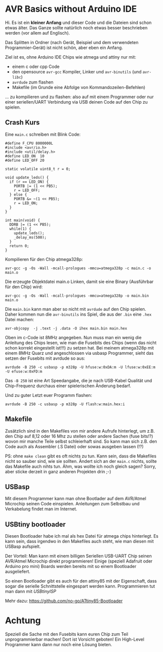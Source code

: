 # AVR Basics without Arduino IDE

Hi. Es ist ein **kleiner Anfang** und dieser Code und die Dateien
sind schon etwas älter. Das Ganze sollte natürlich noch etwas besser
beschrieben werden (vor allem auf Englisch).

Das Splitten in Ordner (nach Gerät, Beispiel und dem verwendeten Programmier-Gerät) ist
nicht schön, aber eben ein Anfang.

Ziel ist es, ohne Arduino IDE Chips wie atmega und attiny nur mit:

- einem c oder cpp Code
- den opensource `avr-gcc` Kompiler, Linker und `avr-binutils` (und `avr-libc`)
- `avrdude` zum flashen
- Makefile (im Grunde eine Abfolge von Kommandozeilen-Befehlen)

... zu kompilieren und zu flashen: also auf mit einem Programmer oder nur einer
seriellen/UART Verbindung via USB deinen Code auf den Chip zu spielen.

## Crash Kurs

Eine `main.c` schreiben mit Blink Code:

```
#define F_CPU 8000000L
#include <avr/io.h>
#include <util/delay.h>
#define LED_ON  10
#define LED_OFF 20

static volatile uint8_t r = 0;

void update_leds() {
  if (r == LED_ON) {
    PORTB |= (1 << PB5);
    r = LED_OFF;
  } else {
    PORTB &= ~(1 << PB5);
    r = LED_ON;
  }
}

int main(void) {
  DDRB |= (1 << PB5);
  while(1) {
    update_leds();
    _delay_ms(500);
  }
  return 0;
}
```

Kompilieren für den Chip atmega328p:

```console
avr-gcc -g -Os -Wall -mcall-prologues -mmcu=atmega328p -c main.c -o main.o
```

Die erzeugte Objektdatei main.o Linken, damit sie eine Binary (Ausführbar für den Chip) wird:

```console
avr-gcc -g -Os -Wall -mcall-prologues -mmcu=atmega328p -o main.bin main.o
```

Die `main.bin` kann man aber so nicht mit `avrdude` auf den Chip spielen.
Daher kommen nun die `avr-binutils` ins Spiel, die aus der `.bin` eine `.hex`
Datei machen:

```console
avr-objcopy  -j .text -j .data -O ihex main.bin main.hex
```

Oben im c-Code ist 8MHz angegeben. Nun muss man ein wenig die Anleitung
des Chips lesen, wie man die Fusebits des Chips (wenn das nicht schon korrekt eingestellt ist!!!)
zu setzen hat. Bei meinem atmega328p mit einem 8MHz Quarz und angeschlossen
via usbasp Programmer, sieht das setzen der Fusebits mit avrdude so aus:

```console
avrdude -B 250 -c usbasp -p m328p -U hfuse:w:0xDA:m -U lfuse:w:0xEE:m -U efuse:w:0xFD:m
```

Das `-B 250` ist eine Art Speedangabe, die je nach USB-Kabel Qualität und Chip-Frequenz
durchaus einer spielerischen Änderung bedarf.

Und zu guter Letzt euer Programm flashen:

```console
avrdude -B 250 -c usbasp -p m328p -U flash:w:main.hex:i
```

## Makefile

Zusätzlich sind in den Makefiles von mir andere Aufrufe hinterlegt, um z.B.
den Chip auf 8,12 oder 16 Mhz zu stellen oder andere Sachen (fuse bits!?)
wovon mir manche Teile selbst schleierhaft sind. So kann man sich z.B.
den Code auch als Assembler (.S Datei) oder sowas ausgeben lassen (!?)

PS: ohne `make clean` gibt es oft nichts zu tun. Kann sein, dass die Makefiles
nicht so sauber sind, wie sie sollten. Ändert sich an der `main.c` nichts, sollte
das Makefile auch nihts tun. Ähm, was wollte ich noch gleich sagen? Sorry, aber
sticke derzeit in ganz anderen Projekten drin ;-)

## USBasp

Mit diesem Programmer kann man ohne Bootlader auf dem AVR/Atmel Microchip
seinen Code einspielen. Anleitungen zum Selbstbau und Verkabelung findet
man im Internet.

## USBtiny bootloader

Diesen Bootloader habe ich mal als hex Datei für atmega chips hinterlegt.
Es kann sein, dass irgendwo in den Makefiles auch steht, wie man diesen
mit USBasp aufspielt.

Der Vorteil: Man kann mit einem billigen Seriellen USB-UART Chip seinen
AVR/Atmel Microchip direkt programmieren! Einige (speziell Adafruit oder
Arduino pro mini) Boards werden bereits mit so einem Bootloader ausgeliefert.

So einen Bootloader gibt es auch für den attiny85 mit der Eigenschaft,
dass sogar die serielle Schnittstelle eingespart werden kann. Programmieren
tut man dann mit *USBtinyISP*

Mehr dazu: https://github.com/no-go/ATtiny85-Bootloader

# Achtung

Speziell die Sache mit den Fusebits kann euren Chip zum Teil unprogrammierbar machen!
Dort ist Vorsicht geboten! Ein High-Level Programmer kann dann nur noch
eine Lösung bieten.

